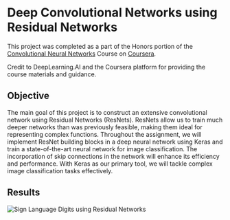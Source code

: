 
# Deep Convolutional Networks using Residual Networks

This project was completed as a part of the Honors portion of the [Convolutional Neural Networks](https://www.coursera.org/learn/convolutional-neural-networks) Course on [Coursera](https://www.coursera.org/).

Credit to DeepLearning.AI and the Coursera platform for providing the course materials and guidance.

## Objective

The main goal of this project is to construct an extensive convolutional network using Residual Networks (ResNets). ResNets allow us to train much deeper networks than was previously feasible, making them ideal for representing complex functions. Throughout the assignment, we will implement ResNet building blocks in a deep neural network using Keras and train a state-of-the-art neural network for image classification. The incorporation of skip connections in the network will enhance its efficiency and performance. With Keras as our primary tool, we will tackle complex image classification tasks effectively.
## Results

![Sign Language Digits using Residual Networks](https://blogger.googleusercontent.com/img/b/R29vZ2xl/AVvXsEgpEfjyNtWl7Ijnvs_TCzHTzFKbmddqvzkUF7RCLrgMobkSyx1-hXSz405HMxvXlx5aypCF4LwYyTGMJ0QHCjshTmh0Z6KH5mUg5J-n0axQgnHPQK8FuFjay5loBjM6gqtveXmcpNtsb-62cWWs46pHGEnF3IdRm5yt5EaI2cnT7ghXX5NlUHivuY9Yx3Y/s1600/sign-language-digits-using-residual-networks.png)